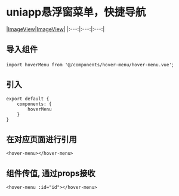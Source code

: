 # uniapp悬浮窗菜单，快捷导航

|[ImageView](https://img.cdn.aliyun.dcloud.net.cn/stream/plugin_screens/35a07ca0-bd0c-11ea-ba75-ff18aea1b9b3_0.png?v=1595580107)|[ImageView](https://img.cdn.aliyun.dcloud.net.cn/stream/plugin_screens/35a07ca0-bd0c-11ea-ba75-ff18aea1b9b3_1.png?v=1595580107)|
|:---:|:---:|:---:|

## 导入组件
`import hoverMenu from '@/components/hover-menu/hover-menu.vue'`;

## 引入
```
export default {
    components: {
        hoverMenu
    }
}

```
## 在对应页面进行引用
`<hover-menu></hover-menu>`

## 组件传值, 通过props接收
`<hover-menu :id="id"></hover-menu>`
